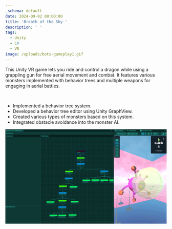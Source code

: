 ```yaml
---
_schema: default
date: 2024-09-02 00:00:00
title: 'Breath of the Sky '
description: ' '
tags:
  - Unity
  - C#
  - VR
image: /uploads/bots-gameplay1.gif
---
```

This Unity VR game lets you ride and control a dragon while using a grappling gun for free aerial movement and combat. It features various monsters implemented with behavior trees and multiple weapons for engaging in aerial battles.

&nbsp;

* Implemented a behavior tree system.
* Developed a behavior tree editor using Unity GraphView.
* Created various types of monsters based on this system.
* Integrated obstacle avoidance into the monster AI.

![BehaviorTreeEditor](/uploads/bteditor.png "BehaviorTreeEditor")